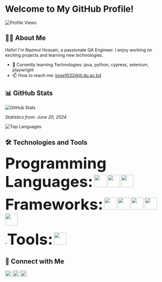 # Welcome to My GitHub Profile!

![Profile Views](https://komarev.com/ghpvc/?username=YourUsername&color=blue)

## 👨‍💻 About Me

Hello! I'm Nazmul Hossain, a passionate QA Engineer. I enjoy working on exciting projects and learning new technologies.

- 🌱 Currently learning Technologies: java, python, cypress, selenium, playwright
- 📫 How to reach me: bsse1032@iit.du.ac.bd

## 📊 GitHub Stats

![GitHub Stats](https://github-readme-stats.vercel.app/api?username=Nazmul1932&show_icons=true&theme=radical)

_Statistics from: June 20, 2024_

![Top Languages](https://github-readme-stats.vercel.app/api/top-langs/?username=Nazmul1932&layout=compact&theme=radical)

## 🛠️ Technologies and Tools

<span style="font-size: 50px;">**Programming Languages:**</span>
  <img src="https://img.shields.io/badge/-Java-black?style=flat-square&logo=java" height="40"/>
  <img src="https://img.shields.io/badge/-Python-black?style=flat-square&logo=python" height="40"/>
   <img src="https://img.shields.io/badge/-JavaScript-black?style=flat-square&logo=javascript" height="40"/>

  
<span style="font-size: 50px;">**Frameworks:**</span>
 <img src="https://img.shields.io/badge/-Selenium-black?style=flat-square&logo=selenium" height="40"/>
  <img src="https://img.shields.io/badge/-Angular-black?style=flat-square&logo=angular" height="40"/>
  <img src="https://img.shields.io/badge/-Cypress-black?style=flat-square&logo=cypress" height="40"/>
  <img src="https://img.shields.io/badge/-Playwright-black?style=flat-square&logo=playwright" height="40"/>
  <img src="https://img.shields.io/badge/-Appium-black?style=flat-square&logo=appium" height="40"/>

  
-<span style="font-size: 50px;">**Tools:**</span>
  <img src="https://img.shields.io/badge/-Git-black?style=flat-square&logo=git" height="40"/>

## 🔗 Connect with Me

[<img align="left" alt="LinkedIn" width="22px" src="https://cdn.jsdelivr.net/npm/simple-icons@v3/icons/linkedin.svg" />][linkedin]
[<img align="left" alt="Twitter" width="22px" src="https://cdn.jsdelivr.net/npm/simple-icons@v3/icons/twitter.svg" />][twitter]
[<img align="left" alt="GitHub" width="22px" src="https://cdn.jsdelivr.net/npm/simple-icons@v3/icons/github.svg" />][github]

[linkedin]: https://linkedin.com/in/[(https://www.linkedin.com/in/nazmul-hossain-6a00a7209/)]
[twitter]: https://twitter.com/[(https://x.com/nazmulh_32)]
[github]: https://github.com/Nazmul1932

